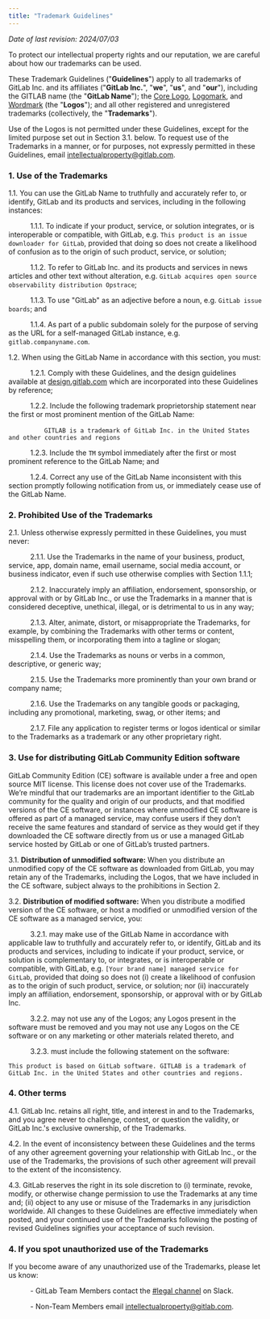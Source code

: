 ```yaml
---
title: "Trademark Guidelines"
---
```


*Date of last revision: 2024/07/03*

To protect our intellectual property rights and our reputation, we are careful about how our trademarks can be used.

These Trademark Guidelines ("**Guidelines**") apply to all trademarks of GitLab Inc. and its affiliates ("**GitLab Inc.**", "**we**", "**us**", and "**our**"), including the GITLAB name (the "**GitLab Name**"); the [Core Logo](https://design.gitlab.com/brand-logo/core-logo/), [Logomark](https://design.gitlab.com/brand-logo/logomark/), and [Wordmark](https://design.gitlab.com/brand-logo/core-logo#wordmark) (the "**Logos**"); and all other registered and unregistered trademarks (collectively, the "**Trademarks**").

Use of the Logos is not permitted under these Guidelines, except for the limited purpose set out in Section 3.1. below. To request use of the Trademarks in a manner, or for purposes, not expressly permitted in these Guidelines, email [intellectualproperty@gitlab.com](mailto:intellectualproperty@gitlab.com).

### **1. Use of the Trademarks**

1.1. You can use the GitLab Name to truthfully and accurately refer to, or identify, GitLab and its products and services, including in the following instances:

&nbsp;&nbsp;&nbsp;&nbsp;&nbsp;&nbsp;&nbsp;&nbsp;&nbsp;&nbsp; 1.1.1. To indicate if your product, service, or solution integrates, or is interoperable or compatible, with GitLab, e.g. `This product is an issue downloader for GitLab`, provided that doing so does not create a likelihood of confusion as to the origin of such product, service, or solution;

&nbsp;&nbsp;&nbsp;&nbsp;&nbsp;&nbsp;&nbsp;&nbsp;&nbsp;&nbsp; 1.1.2. To refer to GitLab Inc. and its products and services in news articles and other text without alteration, e.g. `GitLab acquires open source observability distribution Opstrace`;

&nbsp;&nbsp;&nbsp;&nbsp;&nbsp;&nbsp;&nbsp;&nbsp;&nbsp;&nbsp; 1.1.3. To use "GitLab" as an adjective before a noun, e.g. `GitLab issue boards`; and

&nbsp;&nbsp;&nbsp;&nbsp;&nbsp;&nbsp;&nbsp;&nbsp;&nbsp;&nbsp; 1.1.4. As part of a public subdomain solely for the purpose of serving as the URL for a self-managed GitLab instance, e.g. `gitlab.companyname.com`.

1.2. When using the GitLab Name in accordance with this section, you must:

&nbsp;&nbsp;&nbsp;&nbsp;&nbsp;&nbsp;&nbsp;&nbsp;&nbsp;&nbsp; 1.2.1. Comply with these Guidelines, and the design guidelines available at [design.gitlab.com](https://design.gitlab.com) which are incorporated into these Guidelines by reference;

&nbsp;&nbsp;&nbsp;&nbsp;&nbsp;&nbsp;&nbsp;&nbsp;&nbsp;&nbsp; 1.2.2. Include the following trademark proprietorship statement near the first or most prominent mention of the GitLab Name:

&nbsp;&nbsp;&nbsp;&nbsp;&nbsp;&nbsp;&nbsp;&nbsp;&nbsp;&nbsp;&nbsp;&nbsp;&nbsp;&nbsp;&nbsp;&nbsp;&nbsp; `GITLAB is a trademark of GitLab Inc. in the United States and other countries and regions`

&nbsp;&nbsp;&nbsp;&nbsp;&nbsp;&nbsp;&nbsp;&nbsp;&nbsp;&nbsp; 1.2.3. Include the `TM` symbol immediately after the first or most prominent reference to the GitLab Name; and

&nbsp;&nbsp;&nbsp;&nbsp;&nbsp;&nbsp;&nbsp;&nbsp;&nbsp;&nbsp; 1.2.4. Correct any use of the GitLab Name inconsistent with this section promptly following notification from us, or immediately cease use of the GitLab Name.

### **2. Prohibited Use of the Trademarks**

2.1. Unless otherwise expressly permitted in these Guidelines, you must never:

&nbsp;&nbsp;&nbsp;&nbsp;&nbsp;&nbsp;&nbsp;&nbsp;&nbsp;&nbsp; 2.1.1. Use the Trademarks in the name of your business, product, service, app, domain name, email username, social media account, or business indicator, even if such use otherwise complies with Section 1.1.1;

&nbsp;&nbsp;&nbsp;&nbsp;&nbsp;&nbsp;&nbsp;&nbsp;&nbsp;&nbsp; 2.1.2. Inaccurately imply an affiliation, endorsement, sponsorship, or approval with or by GitLab Inc., or use the Trademarks in a manner that is considered deceptive, unethical, illegal, or is detrimental to us in any way;

&nbsp;&nbsp;&nbsp;&nbsp;&nbsp;&nbsp;&nbsp;&nbsp;&nbsp;&nbsp; 2.1.3. Alter, animate, distort, or misappropriate the Trademarks, for example, by combining the Trademarks with other terms or content, misspelling them, or incorporating them into a tagline or slogan;

&nbsp;&nbsp;&nbsp;&nbsp;&nbsp;&nbsp;&nbsp;&nbsp;&nbsp;&nbsp; 2.1.4. Use the Trademarks as nouns or verbs in a common, descriptive, or generic way;

&nbsp;&nbsp;&nbsp;&nbsp;&nbsp;&nbsp;&nbsp;&nbsp;&nbsp;&nbsp; 2.1.5. Use the Trademarks more prominently than your own brand or company name;

&nbsp;&nbsp;&nbsp;&nbsp;&nbsp;&nbsp;&nbsp;&nbsp;&nbsp;&nbsp; 2.1.6. Use the Trademarks on any tangible goods or packaging, including any promotional, marketing, swag, or other items; and

&nbsp;&nbsp;&nbsp;&nbsp;&nbsp;&nbsp;&nbsp;&nbsp;&nbsp;&nbsp; 2.1.7. File any application to register terms or logos identical or similar to the Trademarks as a trademark or any other proprietary right.

### **3. Use for distributing GitLab Community Edition software**

GitLab Community Edition (CE) software is available under a free and open source MIT license. This license does not cover use of the Trademarks. We’re mindful that our trademarks are an important identifier to the GitLab community for the quality and origin of our products, and that modified versions of the CE software, or instances where unmodified CE software is offered as part of a managed service, may confuse users if they don’t receive the same features and standard of service as they would get if they downloaded the CE software directly from us or use a managed GitLab service hosted by GitLab or one of GitLab’s trusted partners.

3.1. **Distribution of unmodified software:** When you distribute an unmodified copy of the CE software as downloaded from GitLab, you may retain any of the Trademarks, including the Logos, that we have included in the CE software, subject always to the prohibitions in Section 2.

3.2.  **Distribution of modified software:** When you distribute a modified version of the CE software, or host a modified or unmodified version of the CE software as a managed service, you:

&nbsp;&nbsp;&nbsp;&nbsp;&nbsp;&nbsp;&nbsp;&nbsp;&nbsp;&nbsp; 3.2.1. may make use of the GitLab Name in accordance with applicable law to truthfully and accurately refer to, or identify, GitLab and its products and services, including to indicate if your product, service, or solution is complementary to, or integrates, or is interoperable or compatible, with GitLab, e.g. `[Your brand name] managed service for GitLab`, provided that doing so does not (i) create a likelihood of confusion as to the origin of such product, service, or solution; nor (ii) inaccurately imply an affiliation, endorsement, sponsorship, or approval with or by GitLab Inc.

&nbsp;&nbsp;&nbsp;&nbsp;&nbsp;&nbsp;&nbsp;&nbsp;&nbsp;&nbsp; 3.2.2. may not use any of the Logos; any Logos present in the software must be removed and you may not use any Logos on the CE software or on any marketing or other materials related thereto,  and

&nbsp;&nbsp;&nbsp;&nbsp;&nbsp;&nbsp;&nbsp;&nbsp;&nbsp;&nbsp; 3.2.3. must include the following statement on the software:

`This product is based on GitLab software. GITLAB is a trademark of GitLab Inc. in the United States and other countries and regions.`

### **4. Other terms**

4.1. GitLab Inc. retains all right, title, and interest in and to the Trademarks, and you agree never to challenge, contest, or question the validity, or GitLab Inc.'s exclusive ownership, of the Trademarks.

4.2. In the event of inconsistency between these Guidelines and the terms of any other agreement governing your relationship with GitLab Inc., or the use of the Trademarks, the provisions of such other agreement will prevail to the extent of the inconsistency.

4.3. GitLab reserves the right in its sole discretion to (i) terminate, revoke, modify, or otherwise change permission to use the Trademarks at any time and; (ii) object to any use or misuse of the Trademarks in any jurisdiction worldwide. All changes to these Guidelines are effective immediately when posted, and your continued use of the Trademarks following the posting of revised Guidelines signifies your acceptance of such revision.

### **4. If you spot unauthorized use of the Trademarks**

If you become aware of any unauthorized use of the Trademarks, please let us know:

&nbsp;&nbsp;&nbsp;&nbsp;&nbsp;&nbsp;&nbsp;&nbsp;&nbsp;&nbsp; - GitLab Team Members contact the [#legal channel](https://app.slack.com/client/T02592416/C78E74A6L) on Slack.

&nbsp;&nbsp;&nbsp;&nbsp;&nbsp;&nbsp;&nbsp;&nbsp;&nbsp;&nbsp; - Non-Team Members email [intellectualproperty@gitlab.com](mailto:intellectualproperty@gitlab.com).
